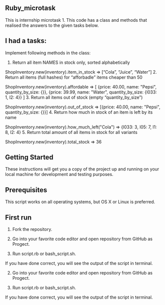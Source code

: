 ## Ruby_microtask
This is internship microtask 1. This code has a class and methods that realised the answers to the given tasks below.

## I had a tasks:
Implement following methods in the class:
1. Return all item NAMES in stock only, sorted alphabetically

ShopInventory.new(inventory).item_in_stock
=> [“Cola”, “Juice”, “Water”]
2. Return all items (full hashes) for “afforbadle” items cheaper than 50

ShopInventory.new(inventory).affordable
=> [
{price: 40.00, name: "Pepsi", quantity_by_size: {}},
{price: 39.99, name: "Water", quantity_by_size: {l033: 1, l2: 4}}
]
3. Return all items out of stock (empty “quantity_by_size”)

ShopInventory.new(inventory).out_of_stock
=> [{price: 40.00, name: "Pepsi", quantity_by_size: {}}]
4. Return how much in stock of an item is left by its name

ShopInventory.new(inventory).how_much_left("Cola")
=> {l033: 3, l05: 7, l1: 8, l2: 4}
5. Return total amount of all items in stock for all variants

ShopInventory.new(inventory).total_stock
=> 36

## Getting Started 
These instructions will get you a copy of the project up and running on your local machine for development and testing purposes. 

## Prerequisites
This script works on all operating systems, but OS X or Linux is preferred.

## First run
1. Fork the repository.

2. Go into your favorite code editor and open repository from GitHub as Progect.

3. Run script.rb or bash_script.sh.

If you have done correct, you will see the output of the script in terminal.

2. Go into your favorite code editor and open repository from GitHub as Progect.

3. Run script.rb or bash_script.sh.

If you have done correct, you will see the output of the script in terminal.
